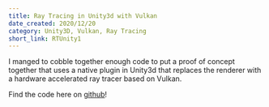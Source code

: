 ```yaml
---
title: Ray Tracing in Unity3d with Vulkan
date_created: 2020/12/20
category: Unity3D, Vulkan, Ray Tracing
short_link: RTUnity1
---
```


I manged to cobble together enough code to put a proof of concept together that uses a native plugin in Unity3d that replaces the renderer with a hardware accelerated ray tracer based on Vulkan.

Find the code here on [github](https://github.com/afuzzyllama/UnityRayTracingPlugin)!


